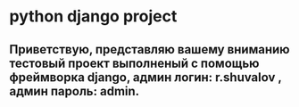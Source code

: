 # python django project
## Приветствую, представляю вашему вниманию тестовый проект выполненый с помощью фреймворка django, админ логин: r.shuvalov , админ пароль: admin.
